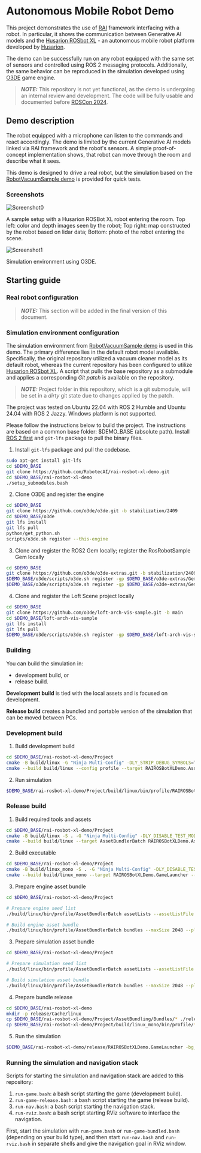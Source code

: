 # Autonomous Mobile Robot Demo

This project demonstrates the use of [RAI](https://github.com/RobotecAI/rai) framework interfacing with a robot. In particular, it shows the communication between Generative AI models and the [Husarion ROSbot XL](https://husarion.com/manuals/rosbot-xl/) - an autonomous mobile robot platform developed by [Husarion](https://husarion.com). 

The demo can be successfully run on any robot equipped with the same set of sensors and controlled using ROS 2 messaging protocols. Additionally, the same behavior can be reproduced in the simulation developed using [O3DE](https://www.o3de.org/) game engine. 

> **_NOTE:_**  This repository is not yet functional, as the demo is undergoing an internal review and development. The code will be fully usable and documented before [ROSCon 2024](https://roscon.ros.org/2024/).

## Demo description

The robot equipped with a microphone can listen to the commands and react accordingly. The demo is limited by the current Generative AI models linked via RAI framework and the robot's sensors. A simple proof-of-concept implementation shows, that robot can move through the room and describe what it sees.

This demo is designed to drive a real robot, but the simulation based on the [RobotVacuumSample demo](https://github.com/o3de/RobotVacuumSample) is provided for quick tests.

### Screenshots

![Screenshot0](docs/images/husarion.png)

A sample setup with a Husarion ROSBot XL robot entering the room. 
Top left: color and depth images seen by the robot;
Top right: map constructed by the robot based on lidar data;
Bottom: photo of the robot entering the scene.

![Screenshot1](docs/images/o3deSimulation.png)

Simulation environment using O3DE.

## Starting guide

### Real robot configuration

> **_NOTE:_** This section will be added in the final version of this document.

### Simulation environment configuration

The simulation environment from [RobotVacuumSample demo](https://github.com/o3de/RobotVacuumSample) is used in this demo. The primary difference lies in the default robot model available. Specifically, the original repository utilized a vacuum cleaner model as its default robot, whereas the current repository has been configured to utilize [Husarion ROSbot XL](https://husarion.com/manuals/rosbot-xl/). A script that pulls the base repository as a submodule and applies a corresponding _Git patch_ is available on the repository. 

> **_NOTE:_** Project folder in this repository, which is a git submodule, will be set in a *dirty* git state due to changes applied by the patch.

The project was tested on Ubuntu 22.04 with ROS 2 Humble and Ubuntu 24.04 with ROS 2 Jazzy. Windows platform is not supported. 

Please follow the instructions below to build the project. The instructions are based on a common base folder: $DEMO_BASE (absolute path). Install [ROS 2 first](https://docs.ros.org/en/humble/Installation/Ubuntu-Install-Debians.html) and `git-lfs` package to pull the binary files.

1. Install `git-lfs` package and pull the codebase.
```bash
sudo apt-get install git-lfs
cd $DEMO_BASE
git clone https://github.com/RobotecAI/rai-rosbot-xl-demo.git
cd $DEMO_BASE/rai-rosbot-xl-demo
./setup_submodules.bash
```

2. Clone O3DE and register the engine

```bash
cd $DEMO_BASE
git clone https://github.com/o3de/o3de.git -b stabilization/2409
cd $DEMO_BASE/o3de
git lfs install
git lfs pull
python/get_python.sh
scripts/o3de.sh register --this-engine
```

3. Clone and register the ROS2 Gem locally; register the RosRobotSample Gem locally

```bash
cd $DEMO_BASE
git clone https://github.com/o3de/o3de-extras.git -b stabilization/2409
$DEMO_BASE/o3de/scripts/o3de.sh register -gp $DEMO_BASE/o3de-extras/Gems/ROS2
$DEMO_BASE/o3de/scripts/o3de.sh register -gp $DEMO_BASE/o3de-extras/Gems/RosRobotSample
```

4. Clone and register the Loft Scene project locally

```bash
cd $DEMO_BASE
git clone https://github.com/o3de/loft-arch-vis-sample.git -b main
cd $DEMO_BASE/loft-arch-vis-sample
git lfs install
git lfs pull
$DEMO_BASE/o3de/scripts/o3de.sh register -gp $DEMO_BASE/loft-arch-vis-sample/Gems/ArchVis
```

### Building

You can build the simulation in:
- development build, or
- release build.

**Development build** is tied with the local assets and is focused on development.

**Release build** creates a bundled and portable version of the simulation that can be moved between PCs.

### Development build

1. Build development build

```bash
cd $DEMO_BASE/rai-rosbot-xl-demo/Project
cmake -B build/linux -G "Ninja Multi-Config" -DLY_STRIP_DEBUG_SYMBOLS=TRUE -DLY_DISABLE_TEST_MODULES=ON
cmake --build build/linux --config profile --target RAIROSBotXLDemo.Assets RAIROSBotXLDemo.GameLauncher
```

2. Run simulation

```bash
$DEMO_BASE/rai-rosbot-xl-demo/Project/build/linux/bin/profile/RAIROSBotXLDemo.GameLauncher -bg_ConnectToAssetProcessor=0
```

### Release build

1. Build required tools and assets
```bash
cd $DEMO_BASE/rai-rosbot-xl-demo/Project
cmake -B build/linux -S . -G "Ninja Multi-Config" -DLY_DISABLE_TEST_MODULES=ON -DLY_STRIP_DEBUG_SYMBOLS=ON
cmake --build build/linux --target AssetBundlerBatch RAIROSBotXLDemo.Assets --config profile
```

2. Build executable
```bash
cd $DEMO_BASE/rai-rosbot-xl-demo/Project
cmake -B build/linux_mono -S . -G "Ninja Multi-Config" -DLY_DISABLE_TEST_MODULES=ON -DLY_STRIP_DEBUG_SYMBOLS=ON -DLY_MONOLITHIC_GAME=1
cmake --build build/linux_mono --target RAIROSBotXLDemo.GameLauncher --config profile
```

3. Prepare engine asset bundle
```bash
cd $DEMO_BASE/rai-rosbot-xl-demo/Project

# Prepare engine seed list
./build/linux/bin/profile/AssetBundlerBatch assetLists --assetListFile $(pwd)/AssetBundling/AssetLists/engine_linux.assetlist --platform linux --project-path $(pwd) --allowOverwrites --addDefaultSeedListFiles

# Build engine asset bundle
./build/linux/bin/profile/AssetBundlerBatch bundles --maxSize 2048 --platform linux --project-path $(pwd) --allowOverwrites --outputBundlePath $(pwd)/AssetBundling/Bundles/engine_linux.pak --assetListFile $(pwd)/AssetBundling/AssetLists/engine_linux.assetlist
```

3. Prepare simulation asset bundle
```bash
cd $DEMO_BASE/rai-rosbot-xl-demo/Project

# Prepare simulation seed list
./build/linux/bin/profile/AssetBundlerBatch assetLists --assetListFile $(pwd)/AssetBundling/AssetLists/game_linux.assetlist --platform linux --project-path $(pwd) --allowOverwrites --seedListFile $(pwd)/AssetBundling/SeedLists/husarion.seed

# Build simulation asset bundle
./build/linux/bin/profile/AssetBundlerBatch bundles --maxSize 2048 --platform linux --project-path $(pwd) --allowOverwrites --outputBundlePath $(pwd)/AssetBundling/Bundles/game_linux.pak --assetListFile $(pwd)/AssetBundling/AssetLists/game_linux.assetlist
```

4. Prepare bundle release
```bash
cd $DEMO_BASE/rai-rosbot-xl-demo
mkdir -p release/Cache/linux
cp $DEMO_BASE/rai-rosbot-xl-demo/Project/AssetBundling/Bundles/* ./release/Cache/linux
cp $DEMO_BASE/rai-rosbot-xl-demo/Project/build/linux_mono/bin/profile/* ./release
```

5. Run the simulation
```bash
$DEMO_BASE/rai-rosbot-xl-demo/release/RAIROSBotXLDemo.GameLauncher -bg_ConnectToAssetProcessor=0
```

### Running the simulation and navigation stack

Scripts for starting the simulation and navigation stack are added to this repository:
1. `run-game.bash`: a bash script starting the game (development build).
2. `run-game-release.bash`: a bash script starting the game (release build).
3. `run-nav.bash`: a bash script starting the navigation stack.
4. `run-rviz.bash`: a bash script starting RViz software to interface the navigation. 

First, start the simulation with `run-game.bash` or `run-game-bundled.bash` (depending on your build type), and then start `run-nav.bash` and `run-rviz.bash` in separate shells and give the navigation goal in RViz window.
 